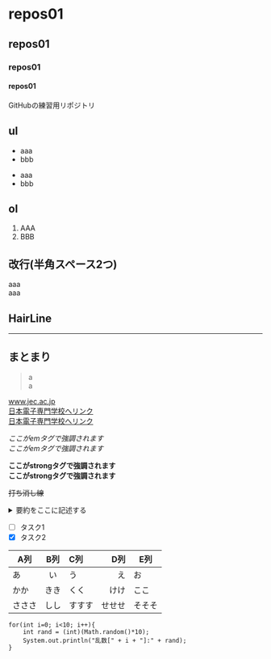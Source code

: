 # repos01
## repos01
### repos01
#### repos01
GitHubの練習用リポジトリ

## ul
- aaa
- bbb

* aaa
* bbb

## ol
1. AAA
2. BBB

## 改行(半角スペース2つ)
aaa  
aaa

## HairLine
---

## まとまり
> a  
> a  

www.jec.ac.jp  
[日本電子専門学校へリンク](https://www.jec.ac.jp)  
[日本電子専門学校へリンク](https://www.jec.ac.jp "https://www.jec.ac.jp")  

*ここがemタグで強調されます*  
_ここがemタグで強調されます_  

**ここがstrongタグで強調されます**  
__ここがstrongタグで強調されます__  

~~打ち消し線~~

<details><summary>要約をここに記述する</summary>
本文をここから書く。xxxxxxxxxxxxxxxxxxxxxxxxxxxxxxxxxxxxxxxxxxxxxxxxxxxxxxxxxxxxxxxxxxxxxxxxxxxx</details>

- [ ] タスク1
- [x] タスク2

|A列|B列|C列|D列|E列|
|-|:-:|:-|-:|-|
|あ|い|う|え|お|
|かか|きき|くく|けけ|ここ|
|さささ|しし|すすす|せせせ|そそそ|

```
for(int i=0; i<10; i++){
    int rand = (int)(Math.random()*10);
    System.out.println("乱数[" + i + "]:" + rand);
}
```
